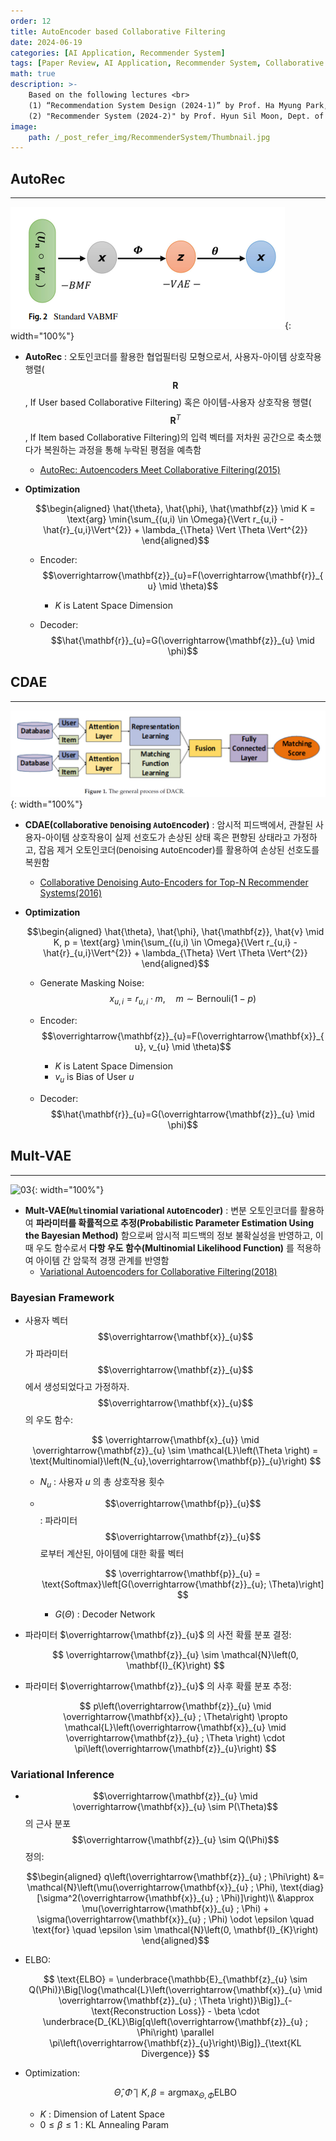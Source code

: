 ```yaml
---
order: 12
title: AutoEncoder based Collaborative Filtering
date: 2024-06-19
categories: [AI Application, Recommender System]
tags: [Paper Review, AI Application, Recommender System, Collaborative Filtering, Autoencoder, Bayesian]
math: true
description: >-
    Based on the following lectures <br>
    (1) “Recommendation System Design (2024-1)” by Prof. Ha Myung Park, Dept. of Artificial Intelligence. College of SW, Kookmin Univ. <br>
    (2) "Recommender System (2024-2)" by Prof. Hyun Sil Moon, Dept. of Data Science, The Grad. School, Kookmin Univ.
image:
    path: /_post_refer_img/RecommenderSystem/Thumbnail.jpg
---
```


## AutoRec
-----

![01](/_post_refer_img/RecommenderSystem/13-01.png){: width="100%"}

- **AutoRec** : 오토인코더를 활용한 협업필터링 모형으로서, 사용자-아이템 상호작용 행렬($$\mathbf{R}$$, If User based Collaborative Filtering) 혹은 아이템-사용자 상호작용 행렬($$\mathbf{R}^{T}$$, If Item based Collaborative Filtering)의 입력 벡터를 저차원 공간으로 축소했다가 복원하는 과정을 통해 누락된 평점을 예측함
    - [AutoRec: Autoencoders Meet Collaborative Filtering(2015)](https://doi.org/10.1145/2740908.2742726)

- **Optimization**

    $$\begin{aligned}
    \hat{\theta}, \hat{\phi}, \hat{\mathbf{z}} \mid K = \text{arg} \min{\sum_{(u,i) \in \Omega}{\Vert r_{u,i} - \hat{r}_{u,i}\Vert^{2}} + \lambda_{\Theta} \Vert \Theta \Vert^{2}}
    \end{aligned}$$

    - Encoder: $$\overrightarrow{\mathbf{z}}_{u}=F(\overrightarrow{\mathbf{r}}_{u} \mid \theta)$$
        - $K$ is Latent Space Dimension

    - Decoder: $$\hat{\mathbf{r}}_{u}=G(\overrightarrow{\mathbf{z}}_{u} \mid \phi)$$

## CDAE
-----

![02](/_post_refer_img/RecommenderSystem/13-02.png){: width="100%"}

- **CDAE(`C`ollaborative `D`enoising `A`uto`E`ncoder)** : 암시적 피드백에서, 관찰된 사용자-아이템 상호작용이 실제 선호도가 손상된 상태 혹은 편향된 상태라고 가정하고, 잡음 제거 오토인코더(`D`enoising `A`uto`E`ncoder)를 활용하여 손상된 선호도를 복원함
    - [Collaborative Denoising Auto-Encoders for Top-N Recommender Systems(2016)](https://doi.org/10.1145/2835776.2835837)

- **Optimization**

    $$\begin{aligned}
    \hat{\theta}, \hat{\phi}, \hat{\mathbf{z}}, \hat{v} \mid K, p = \text{arg} \min{\sum_{(u,i) \in \Omega}{\Vert r_{u,i} - \hat{r}_{u,i}\Vert^{2}} + \lambda_{\Theta} \Vert \Theta \Vert^{2}}
    \end{aligned}$$

    - Generate Masking Noise: $$x_{u,i} = r_{u,i} \cdot m, \quad m \sim \text{Bernouli}(1-p)$$

    - Encoder: $$\overrightarrow{\mathbf{z}}_{u}=F(\overrightarrow{\mathbf{x}}_{u}, v_{u} \mid \theta)$$
        - $K$ is Latent Space Dimension
        - $v_{u}$ is Bias of User $u$

    - Decoder: $$\hat{\mathbf{r}}_{u}=G(\overrightarrow{\mathbf{z}}_{u} \mid \phi)$$

## Mult-VAE
-----

![03](/_post_refer_img/RecommenderSystem/13-03.png){: width="100%"}

- **Mult-VAE(`Mult`inomial `V`ariational `A`uto`E`ncoder)** : 변분 오토인코더를 활용하여 **파라미터를 확률적으로 추정(Probabilistic Parameter Estimation Using the Bayesian Method)** 함으로써 암시적 피드백의 정보 불확실성을 반영하고, 이때 우도 함수로서 **다항 우도 함수(Multinomial Likelihood Function)** 를 적용하여 아이템 간 암묵적 경쟁 관계를 반영함
    - [Variational Autoencoders for Collaborative Filtering(2018)](https://doi.org/10.1145/3178876.3186150)

### Bayesian Framework

- 사용자 벡터 $$\overrightarrow{\mathbf{x}}_{u}$$ 가 파라미터 $$\overrightarrow{\mathbf{z}}_{u}$$ 에서 생성되었다고 가정하자. $$\overrightarrow{\mathbf{x}}_{u}$$ 의 우도 함수:

    $$
    \overrightarrow{\mathbf{x}_{u}} \mid \overrightarrow{\mathbf{z}}_{u} \sim \mathcal{L}\left(\Theta \right) = \text{Multinomial}\left(N_{u},\overrightarrow{\mathbf{p}}_{u}\right)
    $$

    - $N_{u}$ : 사용자 $u$ 의 총 상호작용 횟수
    - $$\overrightarrow{\mathbf{p}}_{u}$$ : 파라미터 $$\overrightarrow{\mathbf{z}}_{u}$$ 로부터 계산된, 아이템에 대한 확률 벡터

        $$
        \overrightarrow{\mathbf{p}}_{u} = \text{Softmax}\left[G(\overrightarrow{\mathbf{z}}_{u}; \Theta)\right]
        $$

        - $G(\Theta)$ : Decoder Network

- 파라미터 $\overrightarrow{\mathbf{z}}_{u}$ 의 사전 확률 분포 결정:

    $$
    \overrightarrow{\mathbf{z}}_{u} \sim \mathcal{N}\left(0, \mathbf{I}_{K}\right)
    $$

- 파라미터 $\overrightarrow{\mathbf{z}}_{u}$ 의 사후 확률 분포 추정:

    $$
    p\left(\overrightarrow{\mathbf{z}}_{u} \mid \overrightarrow{\mathbf{x}}_{u} ; \Theta\right) \propto \mathcal{L}\left(\overrightarrow{\mathbf{x}}_{u} \mid \overrightarrow{\mathbf{z}}_{u} ; \Theta \right) \cdot \pi\left(\overrightarrow{\mathbf{z}}_{u}\right)
    $$

### Variational Inference

- $$\overrightarrow{\mathbf{z}}_{u} \mid \overrightarrow{\mathbf{x}}_{u} \sim P(\Theta)$$ 의 근사 분포 $$\overrightarrow{\mathbf{z}}_{u} \sim Q(\Phi)$$ 정의:

    $$\begin{aligned}
    q\left(\overrightarrow{\mathbf{z}}_{u} ; \Phi\right)
    &= \mathcal{N}\left(\mu(\overrightarrow{\mathbf{x}}_{u} ; \Phi), \text{diag}[\sigma^2(\overrightarrow{\mathbf{x}}_{u} ; \Phi)]\right)\\
    &\approx \mu(\overrightarrow{\mathbf{x}}_{u} ; \Phi) + \sigma(\overrightarrow{\mathbf{x}}_{u} ; \Phi) \odot \epsilon \quad \text{for} \quad \epsilon \sim \mathcal{N}\left(0, \mathbf{I}_{K}\right)
    \end{aligned}$$

- ELBO:

    $$
    \text{ELBO}
    = \underbrace{\mathbb{E}_{\mathbf{z}_{u} \sim Q(\Phi)}\Big[\log{\mathcal{L}\left(\overrightarrow{\mathbf{x}}_{u} \mid \overrightarrow{\mathbf{z}}_{u} ; \Theta \right)}\Big]}_{-\text{Reconstruction Loss}} - \beta \cdot \underbrace{D_{KL}\Big[q\left(\overrightarrow{\mathbf{z}}_{u} ; \Phi\right) \parallel \pi\left(\overrightarrow{\mathbf{z}}_{u}\right)\Big]}_{\text{KL Divergence}}
    $$

- Optimization:

    $$
    \hat{\Theta},\hat{\Phi} \mid K, \beta
    = \text{arg}\max_{\Theta,\Phi}{\text{ELBO}}
    $$

    - $K$ : Dimension of Latent Space
    - $0 \le \beta \le 1$ : KL Annealing Param
